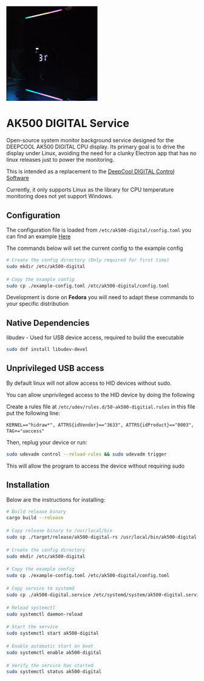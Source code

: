 
<img src="./assets/cooler.jpg" width="240px" alt="DEEPCOOL AK500 powered by this software"/>

# AK500 DIGITAL Service

Open-source system monitor background service designed for the DEEPCOOL AK500 DIGITAL CPU display. Its primary goal is to drive the display under Linux, avoiding the need for a clunky Electron app that has no linux releases just to power the monitoring.

This is intended as a replacement to the [DeepCool DIGITAL Control Software](https://www.deepcool.com/downloadpage/)

Currently, it only supports Linux as the library for CPU temperature monitoring does not yet support Windows.

## Configuration

The configuration file is loaded from `/etc/ak500-digital/config.toml` you can find an example [Here](./example-config.toml)

The commands below will set the current config to the example config


```sh
# Create the config directory (Only required for first time)
sudo mkdir /etc/ak500-digital

# Copy the example config
sudo cp ./example-config.toml /etc/ak500-digital/config.toml
```

Development is done on **Fedora** you will need to adapt these commands to your specific distribution

## Native Dependencies

libudev - Used for USB device access, required to build the executable

```sh
sudo dnf install libudev-devel 
```

## Unprivileged USB access

By default linux will not allow access to HID devices without sudo.

You can allow unprivileged access to the HID device by doing the following

Create a rules file at `/etc/udev/rules.d/50-ak500-digitial.rules` in this file put the following line:

```
KERNEL=="hidraw*", ATTRS{idVendor}=="3633", ATTRS{idProduct}=="0003", TAG+="uaccess"
```

Then, replug your device or run:

```sh
sudo udevadm control --reload-rules && sudo udevadm trigger
```

This will allow the program to access the device without requiring sudo

## Installation

Below are the instructions for installing:

```sh
# Build release binary
cargo build --release

# Copy release binary to /usr/local/bin
sudo cp ./target/release/ak500-digital-rs /usr/local/bin/ak500-digital

# Create the config directory
sudo mkdir /etc/ak500-digital

# Copy the example config
sudo cp ./example-config.toml /etc/ak500-digital/config.toml

# Copy service to systemd
sudo cp ./ak500-digital.service /etc/systemd/system/ak500-digital.service

# Reload systemctl 
sudo systemctl daemon-reload

# Start the service
sudo systemctl start ak500-digital

# Enable automatic start on boot
sudo systemctl enable ak500-digital

# Verify the service has started
sudo systemctl status ak500-digital
```



